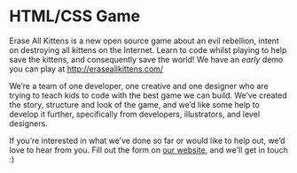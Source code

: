 HTML/CSS Game
=============

Erase All Kittens is a new open source game about an evil rebellion, intent on destroying all kittens on the Internet. Learn to code whilst playing to help save the kittens, and consequently save the world! We have an *early* demo you can play at http://eraseallkittens.com/

We’re a team of one developer, one creative and one designer who are trying to teach kids to code with the best game we can build. We’ve created the story, structure and look of the game, and we’d like some help to develop it further, specifically from developers, illustrators, and level designers.

If you’re interested in what we’ve done so far or would like to help out, we’d love to hear from you. Fill out the form on [our website](http://eraseallkittens.com/), and we'll get in touch :) 
